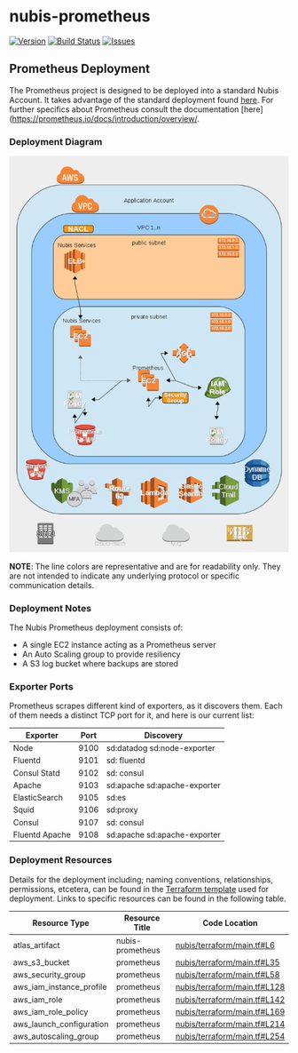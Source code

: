 ﻿# nubis-prometheus

[![Version](https://img.shields.io/github/release/nubisproject/nubis-prometheus.svg?maxAge=2592000)](https://github.com/nubisproject/nubis-prometheus/releases)
[![Build Status](https://img.shields.io/travis/nubisproject/nubis-prometheus/master.svg?maxAge=2592000)](https://travis-ci.org/nubisproject/nubis-prometheus)
[![Issues](https://img.shields.io/github/issues/nubisproject/nubis-prometheus.svg?maxAge=2592000)](https://github.com/nubisproject/nubis-prometheus/issues)

## Prometheus Deployment
The Prometheus project is designed to be deployed into a standard Nubis Account. It takes advantage of the standard deployment found [here](https://github.com/nubisproject/nubis-docs/blob/master/DEPLOYMENT_OVERVIEW.md). For further specifics about Prometheus consult the documentation [here](https://prometheus.io/docs/introduction/overview/.


### Deployment Diagram
![Deployment Diagram](media/Nubis_Prometheus_Diagram.png "Deployment Diagram")

**NOTE**: The line colors are representative and are for readability only. They are not intended to indicate any underlying protocol or specific communication details.

### Deployment Notes
The Nubis Prometheus deployment consists of:
 - A single EC2 instance acting as a Prometheus server
 - An Auto Scaling group to provide resiliency
 - A S3 log bucket where backups are stored

### Exporter Ports

Prometheus scrapes different kind of exporters, as it discovers them. Each of them needs a distinct TCP port for it, and here is our current list:

| Exporter       | Port | Discovery                    |
| ---            | :---:|           ---                |
| Node           | 9100 | sd:datadog sd:node-exporter  |
| Fluentd        | 9101 | sd: fluentd                  |
| Consul Statd   | 9102 | sd: consul                   |
| Apache         | 9103 | sd:apache sd:apache-exporter |
| ElasticSearch  | 9105 | sd:es                        |
| Squid          | 9106 | sd:proxy                     |
| Consul         | 9107 | sd: consul                   |
| Fluentd Apache | 9108 | sd:apache sd:apache-exporter |

### Deployment Resources
Details for the deployment including; naming conventions, relationships, permissions, etcetera, can be found in the [Terraform template](nubis/terraform/main.tf) used for deployment. Links to specific resources can be found in the following table.

|Resource Type|Resource Title|Code Location|
|-------------|--------------|-------------|
|atlas_artifact|nubis-prometheus|[nubis/terraform/main.tf#L6](nubis/terraform/main.tf#L6)|
|aws_s3_bucket|prometheus|[nubis/terraform/main.tf#L35](nubis/terraform/main.tf#L35)|
|aws_security_group|prometheus|[nubis/terraform/main.tf#L58](nubis/terraform/main.tf#L58)|
|aws_iam_instance_profile|prometheus|[nubis/terraform/main.tf#L128](nubis/terraform/main.tf#L128)|
|aws_iam_role|prometheus|[nubis/terraform/main.tf#L142](nubis/terraform/main.tf#L142)|
|aws_iam_role_policy|prometheus|[nubis/terraform/main.tf#L169](nubis/terraform/main.tf#L169)|
|aws_launch_configuration|prometheus|[nubis/terraform/main.tf#L214](nubis/terraform/main.tf#L214)|
|aws_autoscaling_group|prometheus|[nubis/terraform/main.tf#L254](nubis/terraform/main.tf#L254)|

